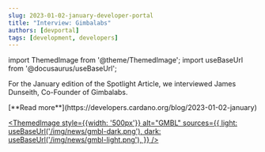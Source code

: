 ```yaml
---
slug: 2023-01-02-january-developer-portal
title: "Interview: Gimbalabs"
authors: [devportal]
tags: [development, developers]
---
```


import ThemedImage from '@theme/ThemedImage';
import useBaseUrl from '@docusaurus/useBaseUrl';

For the January edition of the Spotlight Article, we interviewed James Dunseith, Co-Founder of Gimbalabs.

<div style={{ textAlign: 'right' }}>
 [**Read more**](https://developers.cardano.org/blog/2023-01-02-january) 
</div>

 [<ThemedImage
style={{width: '500px'}}
alt="GMBL"
sources={{
    light: useBaseUrl('/img/news/gmbl-dark.png'),
    dark: useBaseUrl('/img/news/gmbl-light.png'),
  }}
/>](https://gimbalabs.com/)